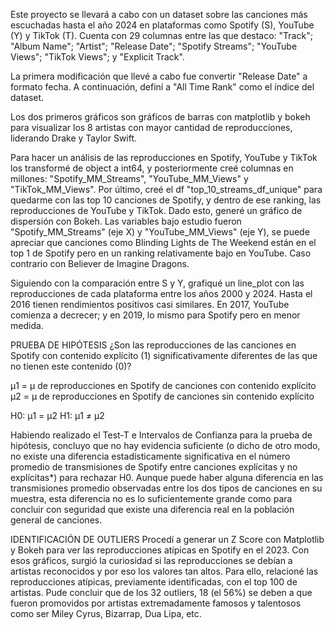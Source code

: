 Este proyecto se llevará a cabo con un dataset sobre las canciones más escuchadas hasta el año 2024 en plataformas como Spotify (S), YouTube (Y) y TikTok (T). Cuenta con 29 columnas entre las que destaco:
"Track"; "Album Name"; "Artist"; "Release Date"; "Spotify Streams"; "YouTube Views"; "TikTok Views"; y "Explicit Track".

La primera modificación que llevé a cabo fue convertir "Release Date" a formato fecha. A continuación, definí a "All Time Rank" como el índice del dataset.

Los dos primeros gráficos son gráficos de barras con matplotlib y bokeh para visualizar los 8 artistas con mayor cantidad de reproducciones, liderando Drake y Taylor Swift.

Para hacer un análisis de las reproducciones en Spotify, YouTube y TikTok los transformé de object a int64, y posteriormente creé columnas en millones: "Spotify_MM_Streams", "YouTube_MM_Views" y "TikTok_MM_Views". Por último, creé el df "top_10_streams_df_unique" para quedarme con las top 10 canciones de Spotify, y dentro de ese ranking, las reproducciones de YouTube y TikTok.
Dado esto, generé un gráfico de dispersión con Bokeh. Las variables bajo estudio fueron "Spotify_MM_Streams" (eje X) y "YouTube_MM_Views" (eje Y), se puede apreciar que canciones como Blinding Lights de The Weekend están en el top 1 de Spotify pero en un ranking relativamente bajo en YouTube. Caso contrario con Believer de Imagine Dragons.

Siguiendo con la comparación entre S y Y, grafiqué un line_plot con las reproducciones de cada plataforma entre los años 2000 y 2024. Hasta el 2016 tienen rendimientos positivos casi similares.
En 2017, YouTube comienza a decrecer; y en 2019, lo mismo para Spotify pero en menor medida.

PRUEBA DE HIPÓTESIS
¿Son las reproducciones de las canciones en Spotify con contenido explícito (1) significativamente diferentes de las que no tienen este contenido (0)?

μ1 = μ de reproducciones en Spotify de canciones con contenido explícito
μ2 = μ de reproducciones en Spotify de canciones sin contenido explícito

H0: μ1 = μ2
H1: μ1 ≠ μ2

Habiendo realizado el Test-T e Intervalos de Confianza para la prueba de hipótesis, concluyo que no hay evidencia suficiente (o dicho de otro modo, no existe una diferencia estadísticamente significativa en el número promedio de transmisiones de Spotify entre canciones explícitas y no explícitas*) para rechazar H0.
Aunque puede haber alguna diferencia en las transmisiones promedio observadas entre los dos tipos de canciones en su muestra, esta diferencia no es lo suficientemente grande como para concluir con seguridad que existe una diferencia real en la población general de canciones.

IDENTIFICACIÓN DE OUTLIERS
Procedí a generar un Z Score con Matplotlib y Bokeh para ver las reproducciones atípicas en Spotify en el 2023. Con esos gráficos, surgió la curiosidad si las reproducciones se debían a artistas reconocidos y por eso los valores tan altos.
Para ello, relacioné las reproducciones atípicas, previamente identificadas, con el top 100 de artistas.
Pude concluir que de los 32 outliers, 18 (el 56%) se deben a que fueron promovidos por artistas extremadamente famosos y talentosos como ser Miley Cyrus, Bizarrap, Dua Lipa, etc.

